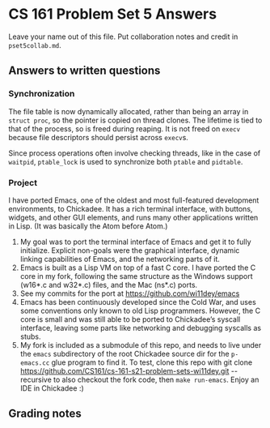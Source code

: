 CS 161 Problem Set 5 Answers
============================
Leave your name out of this file. Put collaboration notes and credit in
`pset5collab.md`.

Answers to written questions
----------------------------
### Synchronization
The file table is now dynamically allocated, rather than being an array
in `struct proc`, so the pointer is copied on thread clones. The lifetime
is tied to that of the process, so is freed during reaping. It is not freed
on `execv` because file descriptors should persist across `execv`s.

Since process operations often involve checking threads, like in the case
of `waitpid`, `ptable_lock` is used to synchronize both `ptable` and `pidtable`.

### Project
I have ported Emacs, one of the oldest and most full-featured development environments, to Chickadee. It has a rich terminal interface, with buttons, widgets, and other GUI elements, and runs many other applications written in Lisp. (It was basically the Atom before Atom.)

1. My goal was to port the terminal interface of Emacs and get it to fully initialize. Explicit non-goals were the graphical interface, dynamic linking capabilities of Emacs, and the networking parts of it.
2. Emacs is built as a Lisp VM on top of a fast C core. I have ported the C core in my fork, following the same structure as the Windows support (w16*.c and w32*.c) files, and the Mac (ns*.c) ports.
3. See my commits for the port at https://github.com/wi11dey/emacs
4. Emacs has been continuously developed since the Cold War, and uses some conventions only known to old Lisp programmers. However, the C core is small and was still able to be ported to Chickadee’s syscall interface, leaving some parts like networking and debugging syscalls as stubs.
5. My fork is included as a submodule of this repo, and needs to live under the `emacs` subdirectory of the root Chickadee source dir for the `p-emacs.cc` glue program to find it. To test, clone this repo with git clone https://github.com/CS161/cs-161-s21-problem-sets-wi11dey.git --recursive to also checkout the fork code, then `make run-emacs`. Enjoy an IDE in Chickadee :)

Grading notes
-------------
